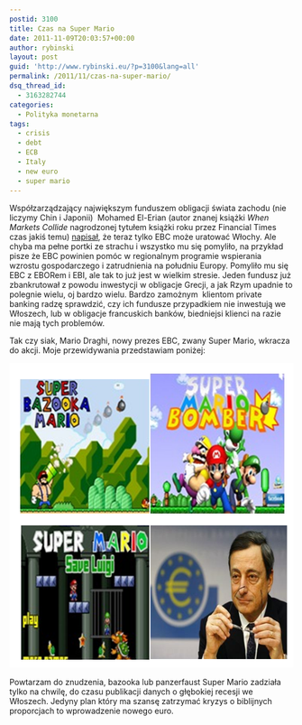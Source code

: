 ```yaml
---
postid: 3100
title: Czas na Super Mario
date: 2011-11-09T20:03:57+00:00
author: rybinski
layout: post
guid: 'http://www.rybinski.eu/?p=3100&lang=all'
permalink: /2011/11/czas-na-super-mario/
dsq_thread_id:
  - 3163282744
categories:
  - Polityka monetarna
tags:
  - crisis
  - debt
  - ECB
  - Italy
  - new euro
  - super mario
---
```

Współzarządzający największym funduszem obligacji świata zachodu (nie liczymy Chin i Japonii)  Mohamed El-Erian (autor znanej książki _When Markets Collide_ nagrodzonej tytułem książki roku przez Financial Times czas jakiś temu) [napisał](http://blogs.ft.com/the-a-list/2011/11/09/only-the-ecb-can-save-italy-now/), że teraz tylko EBC może uratować Włochy. Ale chyba ma pełne portki ze strachu i wszystko mu się pomyliło, na przykład pisze że EBC powinien pomóc w regionalnym programie wspierania wzrostu gospodarczego i zatrudnienia na południu Europy. Pomyliło mu się EBC z EBORem i EBI, ale tak to już jest w wielkim stresie. Jeden fundusz już zbankrutował z powodu inwestycji w obligacje Grecji, a jak Rzym upadnie to polegnie wielu, oj bardzo wielu. Bardzo zamożnym  klientom private banking radzę sprawdzić, czy ich fundusze przypadkiem nie inwestują we Włoszech, lub w obligacje francuskich banków, biedniejsi klienci na razie nie mają tych problemów.

Tak czy siak, Mario Draghi, nowy prezes EBC, zwany Super Mario, wkracza do akcji. Moje przewidywania przedstawiam poniżej:

<img class="aligncenter size-full wp-image-3101" title="Super_Mario" src="/uploads/Super_Mario.png" alt="Super_Mario" width="530" height="540" />

Powtarzam do znudzenia, bazooka lub panzerfaust Super Mario zadziała tylko na chwilę, do czasu publikacji danych o głębokiej recesji we Włoszech. Jedyny plan który ma szansę zatrzymać kryzys o biblijnych proporcjach to wprowadzenie nowego euro.
